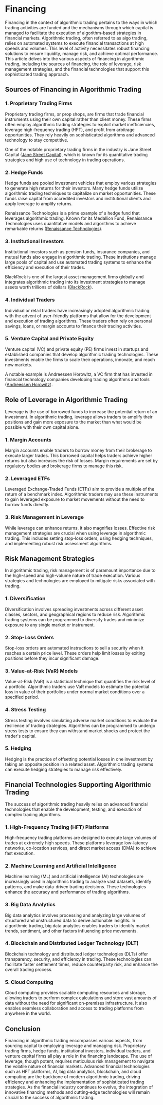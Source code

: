 # Financing

Financing in the context of algorithmic trading pertains to the ways in which trading activities are funded and the mechanisms through which capital is managed to facilitate the execution of algorithm-based strategies in financial markets. Algorithmic trading, often referred to as algo trading, relies on automated systems to execute financial transactions at high speeds and volumes. This level of activity necessitates robust financing solutions to ensure liquidity, manage risk, and achieve optimal performance. This article delves into the various aspects of financing in algorithmic trading, including the sources of financing, the role of leverage, risk management strategies, and the financial technologies that support this sophisticated trading approach.

## Sources of Financing in Algorithmic Trading

### 1. Proprietary Trading Firms

Proprietary trading firms, or prop shops, are firms that trade financial instruments using their own capital rather than client money. These firms often employ algorithmic trading strategies to exploit market inefficiencies, leverage high-frequency trading (HFT), and profit from arbitrage opportunities. They rely heavily on sophisticated algorithms and advanced technology to stay competitive.

One of the notable proprietary trading firms in the industry is Jane Street Capital ([Jane Street Capital](https://www.janestreet.com)), which is known for its quantitative trading strategies and high use of technology in trading operations.

### 2. Hedge Funds

Hedge funds are pooled investment vehicles that employ various strategies to generate high returns for their investors. Many hedge funds utilize algorithmic trading techniques to capitalize on market opportunities. These funds raise capital from accredited investors and institutional clients and apply leverage to amplify returns.

Renaissance Technologies is a prime example of a hedge fund that leverages algorithmic trading. Known for its Medallion Fund, Renaissance Technologies uses quantitative models and algorithms to achieve remarkable returns ([Renaissance Technologies](https://www.rentec.com)).

### 3. Institutional Investors

Institutional investors such as pension funds, insurance companies, and mutual funds also engage in algorithmic trading. These institutions manage large pools of capital and use automated trading systems to enhance the efficiency and execution of their trades.

BlackRock is one of the largest asset management firms globally and integrates algorithmic trading into its investment strategies to manage assets worth trillions of dollars ([BlackRock](https://www.blackrock.com)).

### 4. Individual Traders

Individual or retail traders have increasingly adopted algorithmic trading with the advent of user-friendly platforms that allow for the development and execution of trading algorithms. These traders often rely on personal savings, loans, or margin accounts to finance their trading activities.

### 5. Venture Capital and Private Equity

Venture capital (VC) and private equity (PE) firms invest in startups and established companies that develop algorithmic trading technologies. These investments enable the firms to scale their operations, innovate, and reach new markets.

A notable example is Andreessen Horowitz, a VC firm that has invested in financial technology companies developing trading algorithms and tools ([Andreessen Horowitz](https://a16z.com)).

## Role of Leverage in Algorithmic Trading

Leverage is the use of borrowed funds to increase the potential return of an investment. In algorithmic trading, leverage allows traders to amplify their positions and gain more exposure to the market than what would be possible with their own capital alone.

### 1. Margin Accounts

Margin accounts enable traders to borrow money from their brokerage to execute larger trades. This borrowed capital helps traders achieve higher returns but also increases the risk of losses. Margin requirements are set by regulatory bodies and brokerage firms to manage this risk.

### 2. Leveraged ETFs

Leveraged Exchange-Traded Funds (ETFs) aim to provide a multiple of the return of a benchmark index. Algorithmic traders may use these instruments to gain leveraged exposure to market movements without the need to borrow funds directly.

### 3. Risk Management in Leverage

While leverage can enhance returns, it also magnifies losses. Effective risk management strategies are crucial when using leverage in algorithmic trading. This includes setting stop-loss orders, using hedging techniques, and implementing robust risk assessment algorithms.

## Risk Management Strategies

In algorithmic trading, risk management is of paramount importance due to the high-speed and high-volume nature of trade execution. Various strategies and technologies are employed to mitigate risks associated with trading.

### 1. Diversification

Diversification involves spreading investments across different asset classes, sectors, and geographical regions to reduce risk. Algorithmic trading systems can be programmed to diversify trades and minimize exposure to any single market or instrument.

### 2. Stop-Loss Orders

Stop-loss orders are automated instructions to sell a security when it reaches a certain price level. These orders help limit losses by exiting positions before they incur significant damage.

### 3. Value-at-Risk (VaR) Models

Value-at-Risk (VaR) is a statistical technique that quantifies the risk level of a portfolio. Algorithmic traders use VaR models to estimate the potential loss in value of their portfolios under normal market conditions over a specified period.

### 4. Stress Testing

Stress testing involves simulating adverse market conditions to evaluate the resilience of trading strategies. Algorithms can be programmed to undergo stress tests to ensure they can withstand market shocks and protect the trader's capital.

### 5. Hedging

Hedging is the practice of offsetting potential losses in one investment by taking an opposite position in a related asset. Algorithmic trading systems can execute hedging strategies to manage risk effectively.

## Financial Technologies Supporting Algorithmic Trading

The success of algorithmic trading heavily relies on advanced financial technologies that enable the development, testing, and execution of complex trading algorithms.

### 1. High-Frequency Trading (HFT) Platforms

High-frequency trading platforms are designed to execute large volumes of trades at extremely high speeds. These platforms leverage low-latency networks, co-location services, and direct market access (DMA) to achieve fast execution.

### 2. Machine Learning and Artificial Intelligence

Machine learning (ML) and artificial intelligence (AI) technologies are increasingly used in algorithmic trading to analyze vast datasets, identify patterns, and make data-driven trading decisions. These technologies enhance the accuracy and performance of trading algorithms.

### 3. Big Data Analytics

Big data analytics involves processing and analyzing large volumes of structured and unstructured data to derive actionable insights. In algorithmic trading, big data analytics enables traders to identify market trends, sentiment, and other factors influencing price movements.

### 4. Blockchain and Distributed Ledger Technology (DLT)

Blockchain technology and distributed ledger technologies (DLTs) offer transparency, security, and efficiency in trading. These technologies can facilitate faster settlement times, reduce counterparty risk, and enhance the overall trading process.

### 5. Cloud Computing

Cloud computing provides scalable computing resources and storage, allowing traders to perform complex calculations and store vast amounts of data without the need for significant on-premises infrastructure. It also enables seamless collaboration and access to trading platforms from anywhere in the world.

## Conclusion

Financing in algorithmic trading encompasses various aspects, from sourcing capital to employing leverage and managing risk. Proprietary trading firms, hedge funds, institutional investors, individual traders, and venture capital firms all play a role in the financing landscape. The use of leverage, though potent, requires meticulous risk management to navigate the volatile nature of financial markets. Advanced financial technologies such as HFT platforms, AI, big data analytics, blockchain, and cloud computing are the backbone of modern algorithmic trading, driving efficiency and enhancing the implementation of sophisticated trading strategies. As the financial industry continues to evolve, the integration of innovative financing methods and cutting-edge technologies will remain crucial to the success of algorithmic trading.